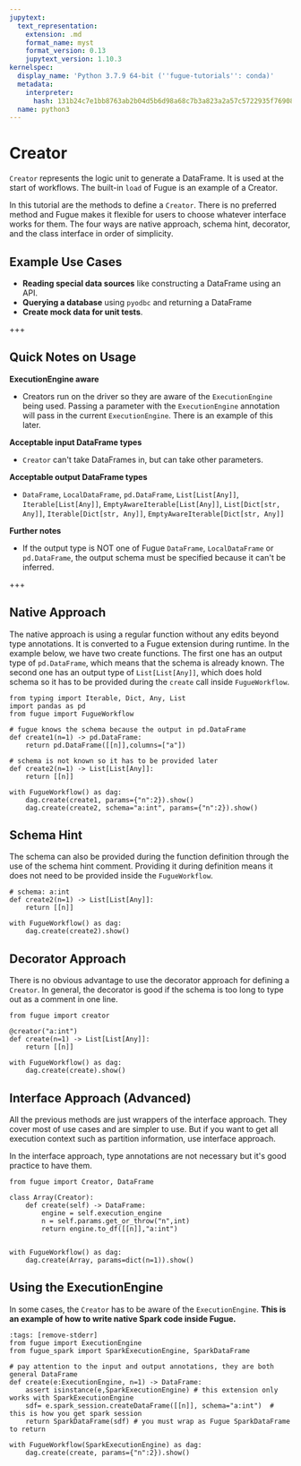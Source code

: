 ```yaml
---
jupytext:
  text_representation:
    extension: .md
    format_name: myst
    format_version: 0.13
    jupytext_version: 1.10.3
kernelspec:
  display_name: 'Python 3.7.9 64-bit (''fugue-tutorials'': conda)'
  metadata:
    interpreter:
      hash: 131b24c7e1bb8763ab2b04d5b6d98a68c7b3a823a2a57c5722935f7690890f70
  name: python3
---
```


# Creator

`Creator` represents the logic unit to generate a DataFrame. It is used at the start of workflows. The built-in `load` of Fugue is an example of a Creator.

In this tutorial are the methods to define a `Creator`. There is no preferred method and Fugue makes it flexible for users to choose whatever interface works for them. The four ways are native approach, schema hint, decorator, and the class interface in order of simplicity.

## Example Use Cases

* **Reading special data sources** like constructing a DataFrame using an API.
* **Querying a database** using `pyodbc` and returning a DataFrame
* **Create mock data for unit tests**.

+++

## Quick Notes on Usage

**ExecutionEngine aware**

* Creators run on the driver so they are aware of the `ExecutionEngine` being used. Passing a parameter with the `ExecutionEngine` annotation will pass in the current `ExecutionEngine`. There is an example of this later.

**Acceptable input DataFrame types**

* `Creator` can't take DataFrames in, but can take other parameters.

**Acceptable output DataFrame types**

* `DataFrame`, `LocalDataFrame`, `pd.DataFrame`, `List[List[Any]]`, `Iterable[List[Any]]`, `EmptyAwareIterable[List[Any]]`, `List[Dict[str, Any]]`, `Iterable[Dict[str, Any]]`, `EmptyAwareIterable[Dict[str, Any]]`

**Further notes**

* If the output type is NOT one of Fugue `DataFrame`, `LocalDataFrame` or `pd.DataFrame`, the output schema must be specified because it can't be inferred.

+++

## Native Approach

The native approach is using a regular function without any edits beyond type annotations. It is converted to a Fugue extension during runtime. In the example below, we have two create functions. The first one has an output type of `pd.DataFrame`, which means that the schema is already known. The second one has an output type of `List[List[Any]]`, which does hold schema so it has to be provided during the `create` call inside `FugueWorkflow`.

```{code-cell} ipython3
from typing import Iterable, Dict, Any, List
import pandas as pd
from fugue import FugueWorkflow

# fugue knows the schema because the output in pd.DataFrame
def create1(n=1) -> pd.DataFrame:
    return pd.DataFrame([[n]],columns=["a"])

# schema is not known so it has to be provided later
def create2(n=1) -> List[List[Any]]:
    return [[n]]

with FugueWorkflow() as dag:
    dag.create(create1, params={"n":2}).show()
    dag.create(create2, schema="a:int", params={"n":2}).show()
```

## Schema Hint

The schema can also be provided during the function definition through the use of the schema hint comment. Providing it during definition means it does not need to be provided inside the `FugueWorkflow`.

```{code-cell} ipython3
# schema: a:int
def create2(n=1) -> List[List[Any]]:
    return [[n]]

with FugueWorkflow() as dag:
    dag.create(create2).show()
```

## Decorator Approach

There is no obvious advantage to use the decorator approach for defining a `Creator`. In general, the decorator is good if the schema is too long to type out as a comment in one line. 

```{code-cell} ipython3
from fugue import creator

@creator("a:int")
def create(n=1) -> List[List[Any]]:
    return [[n]]

with FugueWorkflow() as dag:
    dag.create(create).show()
```

## Interface Approach (Advanced)

All the previous methods are just wrappers of the interface approach. They cover most of use cases and are simpler to use. But if you want to get all execution context such as partition information, use interface approach.

In the interface approach, type annotations are not necessary but it's good practice to have them.

```{code-cell} ipython3
from fugue import Creator, DataFrame

class Array(Creator):
    def create(self) -> DataFrame:
        engine = self.execution_engine
        n = self.params.get_or_throw("n",int)
        return engine.to_df([[n]],"a:int")


with FugueWorkflow() as dag:
    dag.create(Array, params=dict(n=1)).show()
```

## Using the ExecutionEngine

In some cases, the `Creator` has to be aware of the `ExecutionEngine`. **This is an example of how to write native Spark code inside Fugue.**

```{code-cell} ipython3
:tags: [remove-stderr]
from fugue import ExecutionEngine
from fugue_spark import SparkExecutionEngine, SparkDataFrame

# pay attention to the input and output annotations, they are both general DataFrame
def create(e:ExecutionEngine, n=1) -> DataFrame:
    assert isinstance(e,SparkExecutionEngine) # this extension only works with SparkExecutionEngine
    sdf= e.spark_session.createDataFrame([[n]], schema="a:int")  # this is how you get spark session
    return SparkDataFrame(sdf) # you must wrap as Fugue SparkDataFrame to return

with FugueWorkflow(SparkExecutionEngine) as dag:
    dag.create(create, params={"n":2}).show()
```
